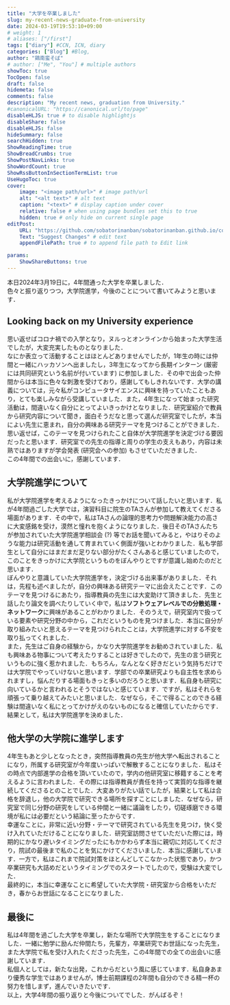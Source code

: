 ```yaml
---
title: "大学を卒業しました"
slug: my-recent-news-graduate-from-university
date: 2024-03-19T19:53:10+09:00
# weight: 1
# aliases: ["/first"]
tags: ["diary"] #CCN, ICN, diary
categories: ["Blog"] #Blog, 
author: "鶏南蛮そば"
# author: ["Me", "You"] # multiple authors
showToc: true
TocOpen: false
draft: false
hidemeta: false
comments: false
description: "My recent news, graduation from University."
#canonicalURL: "https://canonical.url/to/page"
disableHLJS: true # to disable highlightjs
disableShare: false
disableHLJS: false
hideSummary: false
searchHidden: true
ShowReadingTime: true
ShowBreadCrumbs: true
ShowPostNavLinks: true
ShowWordCount: true
ShowRssButtonInSectionTermList: true
UseHugoToc: true
cover:
    image: "<image path/url>" # image path/url
    alt: "<alt text>" # alt text
    caption: "<text>" # display caption under cover
    relative: false # when using page bundles set this to true
    hidden: true # only hide on current single page
editPost:
    URL: "https://github.com/sobatorinanban/sobatorinanban.github.io/commits/main/content"
    Text: "Suggest Changes" # edit text
    appendFilePath: true # to append file path to Edit link

params:
    ShowShareButtons: true
---
```

本日2024年3月19日に，4年間通った大学を卒業しました．  
色々と振り返りつつ，大学院進学，今後のことについて書いてみようと思います．  

## Looking back on my University experience   
思い返せばコロナ禍での入学となり，ヌルっとオンラインから始まった大学生活でしたが，大変充実したものとなりました．  
なにか表立って活動することはほとんどありませんでしたが，1年生の時には仲間と一緒にハッカソンへ出ましたし，3年生になってから長期インターン (厳密には共同研究という名前が付いています) に参加しました．その中で出会った仲間からは本当に色々な刺激を受けており，感謝してもしきれないです．大学の講義については，元々私がコンピュータサイエンスに興味を持っていたこともあり，とても楽しみながら受講していました．また，4年生になって始まった研究活動は，間違いなく自分にとってよいきっかけとなりました．研究室紹介で教員から研究内容について聞き，面白そうだなと思って選んだ研究室でしたが，本当によい先生に恵まれ，自分の興味ある研究テーマを見つけることができました．思い返せば，このテーマを見つけられたこと自体が大学院進学を決定づける要因だったと思います．研究室での先生の指導と周りの学生の支えもあり，内容は未熟ではありますが学会発表 (研究会への参加) もさせていただきました．  
この4年間での出会いに，感謝しています．

## 大学院進学について  
私が大学院進学を考えるようになったきっかけについて話したいと思います．私が4年間過ごした大学では，演習科目に院生のTAさんが参加して教えてくださる場面があります．その中で，私はTAさんの論理的思考力や問題解決能力の高さに大変感銘を受け，漠然と憧れを抱くようになりました．後日そのTAさんたちが参加されていた大学院進学相談会 (?) 等でお話を聞いてみると，やはりそのような能力は研究活動を通して育まれていく側面が強いとわかりました．私も学部生として自分にはまだまだ足りない部分がたくさんあると感じていましたので，このことをきっかけに大学院というものをぼんやりとですが意識し始めたのだと思います．  
ぼんやりと意識していた大学院進学を，決定づける出来事がありました．それは，先程も述べましたが，自分の興味ある研究テーマに出会えたことです．このテーマを見つけるにあたり，指導教員の先生には大変助けて頂きました．先生と話したり論文を調べたりしていく中で，私は**ソフトウェアレベルでの分散処理・ネットワーク**に興味があることがわかりました．そのうえで，研究室内で扱っている要素や研究分野の中から，これだというものを見つけました．本当に自分が取り組みたいと思えるテーマを見つけられたことは，大学院進学に対する不安を取り払ってくれました．  
また，先生はご自身の経験から，かなり大学院進学をお勧めされていました．私も興味ある物事について考えたりすることは好きでしたので，先生の言う研究というものに強く惹かれました．もちろん，なんとなく好きだという気持ちだけでは大学院でやっていけないと思います．学部での卒業研究よりも自主性を求められますし，悩んだりする場面もきっと多いのだろうと思います．私自身も研究に向いているかと言われるとそうではないと感じています．ですが，私はそれらを頑張って乗り越えてみたいと思いました．なぜなら，そこで得ることのできる経験は間違いなく私にとってかけがえのないものになると確信していたからです．  
結果として，私は大学院進学を決めました．  

## 他大学の大学院に進学します  
4年生もあと少しとなったとき，突然指導教員の先生が他大学へ転出されることになり，所属する研究室が今年度いっぱいで解散することになりました．私はその時点で内部進学の合格を頂いていたので，学内の他研究室に移籍することを考えるように言われました．その際には指導教員が責任を持って実質的な指導を継続してくださるとのことでした．大変ありがたい話でしたが，結果として私は合格を辞退し，他の大学院で研究できる場所を探すことにしました．なぜなら，研究室で同じ分野の研究をしている仲間と一緒に議論をしたり，切磋琢磨できる環境が私には必要だという結論に至ったからです．  
幸運なことに，非常に近い分野・テーマで研究されている先生を見つけ，快く受け入れていただけることになりました．研究室訪問させていただいた際には，時期的にかなり遅いタイミングだったにもかかわらず本当に親切に対応してくださり，院試の最後まで私のことを気にかけてくださいました．本当に感謝しています．一方で，私はこれまで院試対策をほとんどしてこなかった状態であり，かつ卒業研究も大詰めだというタイミングでのスタートでしたので，受験は大変でした．  
最終的に，本当に幸運なことに希望していた大学院・研究室から合格をいただき，春からお世話になることになりました．  

## 最後に  
私は4年間を過ごした大学を卒業し，新たな場所で大学院生をすることになりました．一緒に勉学に励んだ仲間たち，先輩方，卒業研究でお世話になった先生，また大学院で私を受け入れたくださった先生，この4年間での全ての出会いに感謝しています．  
私個人としては，新たな出発，これからだという風に感じています．私自身あまり優秀な学生ではありませんが，博士前期課程の2年間も自分のできる精一杯の努力を惜しまず，進んでいきたいです．  
以上，大学4年間の振り返りと今後についてでした．がんばるぞ！  
